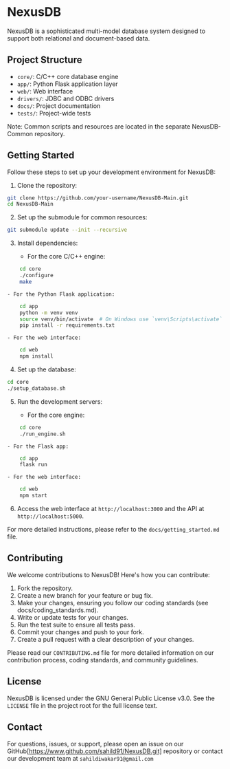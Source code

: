 # NexusDB
NexusDB is a sophisticated multi-model database system designed to support both relational and document-based data.

## Project Structure
- `core/`: C/C++ core database engine
- `app/`: Python Flask application layer
- `web/`: Web interface
- `drivers/`: JDBC and ODBC drivers
- `docs/`: Project documentation
- `tests/`: Project-wide tests

Note: Common scripts and resources are located in the separate NexusDB-Common repository.

## Getting Started
Follow these steps to set up your development environment for NexusDB:

1. Clone the repository:
```bash
git clone https://github.com/your-username/NexusDB-Main.git
cd NexusDB-Main
```

2. Set up the submodule for common resources:
```bash
git submodule update --init --recursive
```

3. Install dependencies:

    - For the core C/C++ engine:
```bash
    cd core
    ./configure
    make
```

    - For the Python Flask application:
```bash
    cd app
    python -m venv venv
    source venv/bin/activate  # On Windows use `venv\Scripts\activate`
    pip install -r requirements.txt
```

    - For the web interface:
```bash
    cd web
    npm install
```

4. Set up the database:
```bash
cd core
./setup_database.sh
```

5. Run the development servers:

    - For the core engine:
```bash
    cd core
    ./run_engine.sh
```

    - For the Flask app:
```bash
    cd app
    flask run
```

    - For the web interface:
```bash
    cd web
    npm start
```

6. Access the web interface at `http://localhost:3000` and the API at `http://localhost:5000`.

For more detailed instructions, please refer to the `docs/getting_started.md` file.

## Contributing

We welcome contributions to NexusDB! Here's how you can contribute:

1. Fork the repository.
2. Create a new branch for your feature or bug fix.
3. Make your changes, ensuring you follow our coding standards (see docs/coding_standards.md).
4. Write or update tests for your changes.
5. Run the test suite to ensure all tests pass.
6. Commit your changes and push to your fork.
7. Create a pull request with a clear description of your changes.

Please read our `CONTRIBUTING.md` file for more detailed information on our contribution process, coding standards, and community guidelines.

## License
NexusDB is licensed under the GNU General Public License v3.0. See the `LICENSE` file in the project root for the full license text.

## Contact
For questions, issues, or support, please open an issue on our GitHub[https://www.github.com/sahild91/NexusDB.git] repository or contact our development team at `sahildiwakar91@gmail.com`
